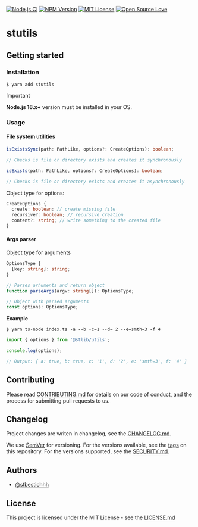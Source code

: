 [![Node.js CI](https://github.com/stbestichhh/stutils/actions/workflows/node.js.yml/badge.svg)](https://github.com/stbestichhh/stutils/actions/workflows/node.js.yml)
[![NPM Version](https://img.shields.io/npm/v/stutils)](https://www.npmjs.com/package/stutils)
[![MIT License](https://img.shields.io/badge/License-MIT-green.svg)](LICENSE)
[![Open Source Love](https://badges.frapsoft.com/os/v1/open-source.svg?v=103)](https://github.com/ellerbrock/open-source-badges/)

# stutils

## Getting started

### Installation

```shell
$ yarn add stutils
```

> [!IMPORTANT]
> **Node.js 18.x+** version must be installed in your OS.

### Usage
#### File system utilities

```TypeScript
isExistsSync(path: PathLike, options?: CreateOptions): boolean;

// Checks is file or directory exists and creates it synchronously
```

```TypeScript
isExists(path: PathLike, options?: CreateOptions): boolean;

// Checks is file or directory exists and creates it asynchronously
```

Object type for options:
```typescript
CreateOptions {
  create: boolean; // create missing file 
  recursive?: boolean; // recursive creation
  content?: string; // write something to the created file
}
```

#### Args parser
Object type for arguments

```TypeScript
OptionsType {
  [key: string]: string;
}
```

```TypeScript
// Parses arhuments and return object
function parseArgs(argv: string[]): OptionsType;

// Object with parsed arguments
const options: OptionsType;
```

**Example**
```shell
$ yarn ts-node index.ts -a --b -c=1 --d= 2 --e=smth=3 -f 4
```

```TypeScript
import { options } from '@stlib/utils';

console.log(options);

// Output: { a: true, b: true, c: '1', d: '2', e: 'smth=3', f: '4' }
```

## Contributing

Please read [CONTRIBUTING.md](CONTRIBUTING.md) for details on our code of conduct, and the process for submitting pull requests to us.

## Changelog

Project changes are writen in changelog, see the [CHANGELOG.md](CHANGELOG.md).

We use [SemVer](https://semver.org/) for versioning.
For the versions available, see the [tags](https://github.com/stbestichhh/stlib-utils/tags) on this repository.
For the versions supported, see the [SECURITY.md](SECURITY.md).

## Authors

- [@stbestichhh](https://www.github.com/stbestichhh)

## License

This project is licensed under the MIT License - see the [LICENSE.md](LICENSE)
